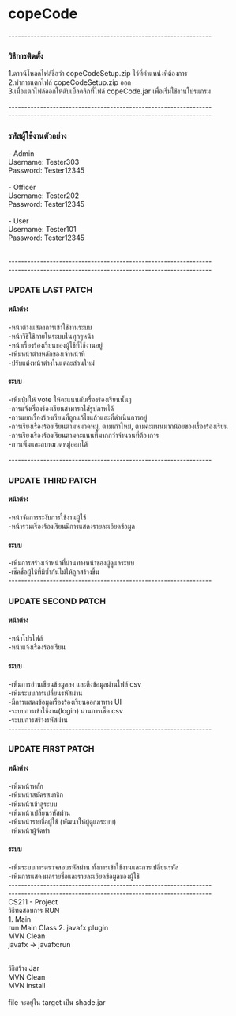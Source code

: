 <h1>copeCode</h1>
----------------------------------------------------------------<br>

<h3>วิธีการติดตั้ง</h3>
1.ดาวน์โหลดไฟล์ชื่อว่า copeCodeSetup.zip ไว้ที่ตำแหน่งที่ต้องการ<br>
2.ทำการแตกไฟล์ copeCodeSetup.zip ออก<br>
3.เมื่อแตกไฟล์ออกให้ดับเบิ้ลคลิกที่ไฟล์ copeCode.jar เพื่อเริ่มใช้งานโปรแกรม<br>

----------------------------------------------------------------<br>
----------------------------------------------------------------<br>


<h3>รหัสผู้ใช้งานตัวอย่าง</h3>
- Admin<br>
Username: Tester303<br>
Password: Tester12345<br><br>
- Officer<br>
Username: Tester202<br> Password: Tester12345<br><br>
- User<br>
Username: Tester101<br> Password: Tester12345<br><br>

----------------------------------------------------------------<br>
----------------------------------------------------------------<br>

<h3>UPDATE LAST PATCH</h3>

<h4>หน้าต่าง</h4>
-หน้าต่างแสดงการเข้าใช้งานระบบ<br>
-หน้าวิธีใช้ภายในระบบในทุกๆหน้า<br>
-หน้าเรื่องร้องเรียนของผู้ใช้ที่ใช้งานอยู่<br>
-เพิ่มหน้าต่างหลักของเจ้าหน้าที่<br>
-ปรับแต่งหน้าต่างในแต่ละส่วนใหม่<br>

<h4>ระบบ</h4>
-เพิ่มปุ่มให้ vote ให้คะแนนกับเรื่องร้องเรียนนั้นๆ<br>
-การแจ้งเรื่องร้องเรียนสามารถใส่รูปภาพได้<br>
-การแยกเรื่องร้องเรียนที่ถูกแก้ไขแล้วและที่ดำเนินการอยู่<br>
-การเรียงเรื่องร้องเรียนตามหมวดหมู่, ตามเก่าใหม่, ตามคะแนนมากน้อยของเรื่องร้องเรียน<br>
-การเรียงเรื่องร้องเรียนตามคะแนนที่มากกว่าจำนวนที่ต้องการ<br>
-การเพิ่มและลบหมวดหมู่ออกได้<br>

----------------------------------------------------------------<br>
<h3>UPDATE THIRD PATCH</h3>
<h4>หน้าต่าง</h4>
-หน้าจัดการระงับการใช้งานผู้ใช้<br>
-หน้ารวมเรื่องร้องเรียนมีการแสดงรายละเอียดข้อมูล<br>

<h4>ระบบ</h4>
-เพิ่มการสร้างเจ้าหน้าที่ผ่านทางหน้าของผู้ดูแลระบบ<br>
-เช็คชื่อผู้ใช้ที่มีซ้ำกันไม่ให้ถูกสร้างขึ้น<br>
----------------------------------------------------------------<br>
<h3>UPDATE SECOND PATCH</h3>
<h4>หน้าต่าง</h4>
-หน้าโปรไฟล์<br>
-หน้าแจ้งเรื่องร้องเรียน<br>

<h4>ระบบ</h4>
-เพิ่มการอ่านเขียนข้อมูลลง และดึงข้อมูลผ่านไฟล์ csv<br>
-เพิ่มระบบการเปลี่ยนรหัสผ่าน<br>
-มีการแสดงข้อมูลเรื่องร้องเรียนออกมาทาง UI<br>
-ระบบการเข้าใช้งาน(login) ผ่านการเช็ค csv<br>
-ระบบการสร้างรหัสผ่าน<br>
----------------------------------------------------------------<br>

<h3>UPDATE FIRST PATCH</h3>
<h4>หน้าต่าง</h4>
-เพิ่มหน้าหลัก<br>
-เพิ่มหน้าสมัครสมาชิก<br>
-เพิ่มหน้าเข้าสู่ระบบ<br>
-เพิ่มหน้าเปลี่ยนรหัสผ่าน<br>
-เพิ่มหน้ารายชื่อผู้ใช้ (พัฒนาให้ผู้ดูแลระบบ)<br>
-เพิ่มหน้าผู้จัดทำ<br>

<h4>ระบบ</h4>
-เพิ่มระบบการตรวจสอบรหัสผ่าน ทั้งการเข้าใช้งานและการเปลี่ยนรหัส<br>
-เพิ่มการแสดงผลรายชื่อและรายละเอียดข้อมูลของผู้ใช้<br>
----------------------------------------------------------------<br>
----------------------------------------------------------------<br>
CS211 - Project<br>
วิธีทดสอบการ RUN<br>
1. Main <br>
run Main Class
2. javafx plugin<br>
MVN Clean<br>
javafx -> javafx:run<br><br>

วิธีสร้าง Jar<br>
MVN Clean<br>
MVN install<br><br>
file จะอยู่ใน target เป็น shade.jar 



